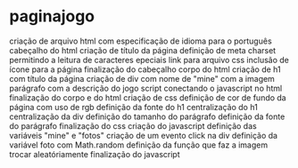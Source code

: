 # paginajogo
criação de arquivo html com especificação de idioma para o português
  cabeçalho do html
    criação de título da página
    definição de meta charset permitindo a leitura de caracteres epeciais
    link para arquivo css
    inclusão de ícone para a página
  finalização do cabeçalho
  corpo do html
    criação de h1 com título da página
    criação de div com nome de "mine" com a imagem
    parágrafo com a descrição do jogo
    script conectando o javascript no html
finalização do corpo e do html
criação de css
  definição de cor de fundo da página com uso de rgb
  definição da fonte do h1
  centralização do h1
  centralização da div
  definição do tamanho do parágrafo
  definição da fonte do parágrafo
finalização do css
criação do javascript
  definição das variáveis "mine" e "fotos"
  criação de um evento click na div
  definição da variável foto com Math.random
  definição da função que faz a imagem trocar aleatóriamente
finalização do javascript
